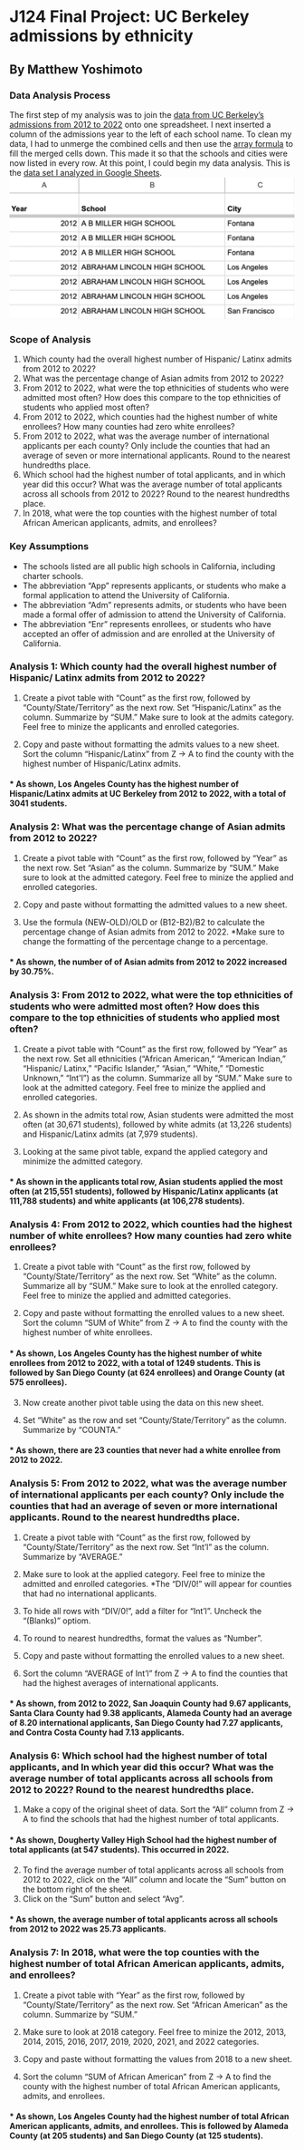 # J124 Final Project: UC Berkeley admissions by ethnicity
## By Matthew Yoshimoto
### Data Analysis Process 
The first step of my analysis was to join the [data from UC Berkeley’s admissions from 2012 to 2022](https://www.google.com/](https://www.universityofcalifornia.edu/about-us/information-center/admissions-source-school)) onto one spreadsheet. I next inserted a column of the admissions year to the left of each school name. To clean my data, I had to unmerge the combined cells and then use the [array formula](https://infoinspired.com/google-docs/spreadsheet/fill-merged-cells-in-google-sheets/) to fill the merged cells down. This made it so that the schools and cities were now listed in every row. At this point, I could begin my data analysis. This is the [data set I analyzed in Google Sheets](https://docs.google.com/spreadsheets/d/1oYrYav8eZLnbJ14ZFdc4DFqpaceefVChhTK2Kuado08/edit#gid=0).  <br/>
!['Data Analysis Process', 'Data Analysis Process'](/1.jpg) <br/>

### Scope of Analysis
1.  Which county had the overall highest number of Hispanic/ Latinx admits from 2012 to 2022? <br/>
2.  What was the percentage change of Asian admits from 2012 to 2022? <br/>
3.  From 2012 to 2022, what were the top ethnicities of students who were admitted most often? How does this compare to the top ethnicities of students who applied most often? <br/>
4.  From 2012 to 2022, which counties had the highest number of white enrollees? How many counties had zero white enrollees?  <br/>
5.  From 2012 to 2022, what was the average number of international applicants per each county? Only include the counties that had an average of seven or more international applicants. Round to the nearest hundredths place.  <br/>
6.  Which school had the highest number of total applicants, and in which year did this occur? What was the average number of total applicants across all schools from 2012 to 2022? Round to the nearest hundredths place.  <br/>
7.  In 2018, what were the top counties with the highest number of total African American applicants, admits, and enrollees? <br/>

### Key Assumptions
*  The schools listed are all public high schools in California, including charter schools. <br/>
*  The abbreviation “App” represents applicants, or students who make a formal application to attend the University of California. <br/>
*  The abbreviation “Adm” represents admits, or students who have been made a formal offer of admission to attend the University of California. <br/>
*  The abbreviation “Enr” represents enrollees, or students who have accepted an offer of admission and are enrolled at the University of California. <br/>

### Analysis 1: Which county had the overall highest number of Hispanic/ Latinx admits from 2012 to 2022? 
1.  Create a pivot table with “Count” as the first row, followed by “County/State/Territory” as the next row. Set “Hispanic/Latinx” as the column. Summarize by “SUM.” 
Make sure to look at the admits category. Feel free to minize the applicants and enrolled categories. 
	
2.  Copy and paste without formatting the admits values to a new sheet.
Sort the column “Hispanic/Latinx” from Z → A to find the county with the highest number of Hispanic/Latinx admits.

#### *  As shown, Los Angeles County has the highest number of Hispanic/Latinx admits at UC Berkeley from 2012 to 2022, with a total of 3041 students. 


### Analysis 2: What was the percentage change of Asian admits from 2012 to 2022?

1.  Create a pivot table with “Count” as the first row, followed by “Year” as the next row. Set “Asian” as the column. Summarize by “SUM.” 
Make sure to look at the admitted category. Feel free to minize the applied and enrolled categories. 

2.  Copy and paste without formatting the admitted values to a new sheet. 

3.  Use the formula (NEW-OLD)/OLD or (B12-B2)/B2 to calculate the percentage change  of Asian admits from 2012 to 2022. *Make sure to change the formatting of the percentage change to a percentage. 

#### *  As shown, the number of of Asian admits from 2012 to 2022 increased by 30.75%. 


### Analysis 3: From 2012 to 2022, what were the top ethnicities of students who were admitted most often? How does this compare to the top ethnicities of students who applied most often?

1.  Create a pivot table with “Count” as the first row, followed by “Year” as the next row. Set all ethnicities (“African American,” “American Indian,” “Hispanic/ Latinx,” “Pacific Islander,” “Asian,” “White,” “Domestic Unknown,” “Int'l”) as the column. Summarize all by “SUM.” 
Make sure to look at the admitted category. Feel free to minize the applied and enrolled categories. 

2.  As shown in the admits total row, Asian students were admitted the most often (at 30,671 students), followed by white admits (at 13,226 students) and Hispanic/Latinx admits (at 7,979 students). 

3.  Looking at the same pivot table, expand the applied category and minimize the admitted category. 

#### *  As shown in the applicants total row, Asian students applied the most often (at 215,551 students), followed by Hispanic/Latinx applicants (at 111,788 students) and white applicants (at 106,278 students). 


### Analysis 4: From 2012 to 2022, which counties had the highest number of white enrollees? How many counties had zero white enrollees? 

1.  Create a pivot table with “Count” as the first row, followed by “County/State/Territory” as the next row. Set “White” as the column. Summarize all by “SUM.” 
Make sure to look at the enrolled category. Feel free to minize the applied and admitted categories. 

2.  Copy and paste without formatting the enrolled values to a new sheet. 
Sort the column “SUM of White” from Z → A to find the county with the highest number of white enrollees.

#### *  As shown, Los Angeles County has the highest number of white enrollees from 2012 to 2022, with a total of 1249 students. This is followed by San Diego County (at 624 enrollees) and Orange County (at 575 enrollees). 

3.  Now create another pivot table using the data on this new sheet. 

4.  Set “White” as the row and set “County/State/Territory” as the column. Summarize by “COUNTA.” 

#### *  As shown, there are 23 counties that never had a white enrollee from 2012 to 2022. 


### Analysis 5: From 2012 to 2022, what was the average number of international applicants per each county? Only include the counties that had an average of seven or more international applicants. Round to the nearest hundredths place. 

1.  Create a pivot table with “Count” as the first row, followed by “County/State/Territory” as the next row. Set “Int’l” as the column. Summarize by “AVERAGE.” 
2.  Make sure to look at the applied category. Feel free to minize the admitted and enrolled categories. *The “DIV/0!” will appear for counties that had no international applicants. 

3.  To hide all rows with “DIV/0!”, add a filter for “Int’l”. Uncheck the “(Blanks)” optiom. 


4.  To round to nearest hundredths, format the values as “Number”.
5.  Copy and paste without formatting the enrolled values to a new sheet. 
6.  Sort the column “AVERAGE of Int’l” from Z → A to find the counties that had the highest averages of international applicants. 

#### *  As shown, from 2012 to 2022, San Joaquin County had 9.67 applicants, Santa Clara County had 9.38 applicants, Alameda County had an average of 8.20 international applicants, San Diego County had 7.27 applicants, and Contra Costa County had 7.13 applicants.


### Analysis 6: Which school had the highest number of total applicants, and In which year did this occur? What was the average number of total applicants across all schools from 2012 to 2022? Round to the nearest hundredths place. 

1.  Make a copy of the original sheet of data. Sort the “All” column from Z → A to find the schools that had the highest number of total applicants. 
#### *  As shown, Dougherty Valley High School had the highest number of total applicants (at 547 students). This occurred in 2022. 
2.  To find the average number of total applicants across all schools from 2012 to 2022, click on the “All” column and locate the “Sum” button on the bottom right of the sheet. 
3.  Click on the “Sum” button and select “Avg”. 

#### *  As shown, the average number of total applicants across all schools from 2012 to 2022 was 25.73 applicants. 


### Analysis 7: In 2018, what were the top counties with the highest number of total African American applicants, admits, and enrollees?

1.  Create a pivot table with “Year” as the first row, followed by “County/State/Territory” as the next row. Set “African American” as the column. Summarize by “SUM.” 
2.  Make sure to look at 2018 category. Feel free to minize the 2012, 2013, 2014, 2015, 2016, 2017, 2019, 2020, 2021, and 2022 categories. 
3.  Copy and paste without formatting the values from 2018 to a new sheet. 

4.  Sort the column “SUM of African American” from Z → A to find the county with the highest number of total African American applicants, admits, and enrollees. 
#### *  As shown, Los Angeles County had the highest number of total African American applicants, admits, and enrollees. This is followed by Alameda County (at 205 students) and San Diego County (at 125 students). 
